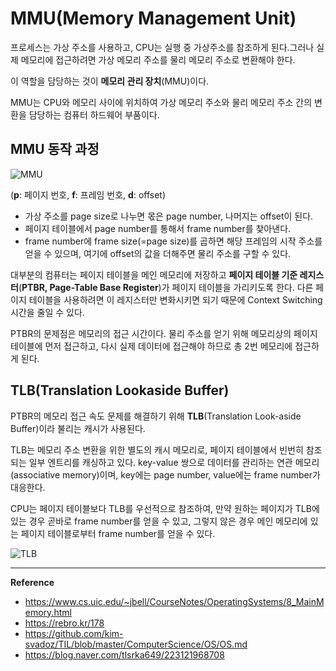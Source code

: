 # MMU(Memory Management Unit)
프로세스는 가상 주소를 사용하고, CPU는 실행 중 가상주소를 참조하게 된다.그러나 실제 메모리에 접근하려면 가상 메모리 주소를 물리 메모리 주소로 변환해야 한다.

이 역할을 담당하는 것이 **메모리 관리 장치**(MMU)이다.

MMU는 CPU와 메모리 사이에 위치하여 가상 메모리 주소와 물리 메모리 주소 간의 변환을 담당하는 컴퓨터 하드웨어 부품이다.

## MMU 동작 과정
![MMU](https://github.com/user-attachments/assets/eb71c392-fa18-4235-9eef-9ca0d03380f0)

(**p**: 페이지 번호, **f**: 프레임 번호, **d**: offset)

- 가상 주소를 page size로 나누면 몫은 page number, 나머지는 offset이 된다.
- 페이지 테이블에서 page number를 통해서 frame number를 찾아낸다.
- frame number에 frame size(=page size)를 곱하면 해당 프레임의 시작 주소를 얻을 수 있으며, 여기에 offset의 값을 더해주면 물리 주소를 구할 수 있다.

대부분의 컴퓨터는 페이지 테이블을 메인 메모리에 저장하고 **페이지 테이블 기준 레지스터**(**PTBR, Page-Table Base Register**)가 페이지 테이블을 가리키도록 한다.
다른 페이지 테이블을 사용하려면 이 레지스터만 변화시키면 되기 때문에 Context Switching 시간을 줄일 수 있다.

PTBR의 문제점은 메모리의 접근 시간이다.
물리 주소를 얻기 위해 메모리상의 페이지 테이블에 먼저 접근하고, 다시 실제 데이터에 접근해야 하므로 총 2번 메모리에 접근하게 된다.

## TLB(Translation Lookaside Buffer)

PTBR의 메모리 접근 속도 문제를 해결하기 위해 **TLB**(Translation Look-aside Buffer)이라 불리는 캐시가 사용된다.

TLB는 메모리 주소 변환을 위한 별도의 캐시 메모리로, 페이지 테이블에서 빈번히 참조되는 일부 엔트리를 캐싱하고 있다.
key-value 쌍으로 데이터를 관리하는 연관 메모리(associative memory)이며, key에는 page number, value에는 frame number가 대응한다.

CPU는 페이지 테이블보다 TLB를 우선적으로 참조하여, 만약 원하는 페이지가 TLB에 있는 경우 곧바로 frame number를 얻을 수 있고, 그렇지 않은 경우 메인 메모리에 있는 페이지 테이블로부터 frame number를 얻을 수 있다.

![TLB](https://github.com/user-attachments/assets/cffa34ad-d3c4-4eab-8aba-380352d36ff4)

---
**Reference**<br>
- https://www.cs.uic.edu/~jbell/CourseNotes/OperatingSystems/8_MainMemory.html
- https://rebro.kr/178
- https://github.com/kim-svadoz/TIL/blob/master/ComputerScience/OS/OS.md
- https://blog.naver.com/tlsrka649/223121968708
